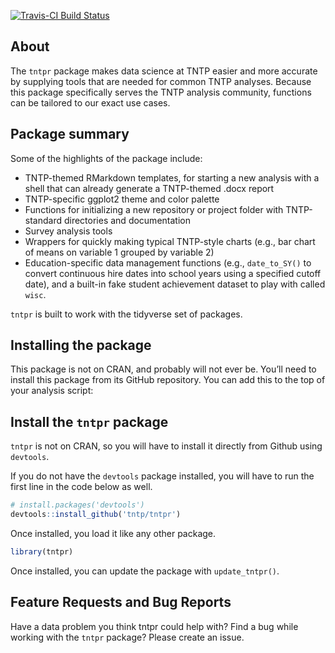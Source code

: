 
<!-- README.md is generated from README.Rmd. Please edit that file -->

[![Travis-CI Build
Status](https://travis-ci.org/tntp/tntpr.svg?branch=master)](https://travis-ci.org/tntp/tntpr)

## About

The `tntpr` package makes data science at TNTP easier and more accurate
by supplying tools that are needed for common TNTP analyses. Because
this package specifically serves the TNTP analysis community, functions
can be tailored to our exact use cases.

## Package summary

Some of the highlights of the package include:

- TNTP-themed RMarkdown templates, for starting a new analysis with a
  shell that can already generate a TNTP-themed .docx report
- TNTP-specific ggplot2 theme and color palette
- Functions for initializing a new repository or project folder with
  TNTP-standard directories and documentation
- Survey analysis tools
- Wrappers for quickly making typical TNTP-style charts (e.g., bar chart
  of means on variable 1 grouped by variable 2)
- Education-specific data management functions (e.g., `date_to_SY()` to
  convert continuous hire dates into school years using a specified
  cutoff date), and a built-in fake student achievement dataset to play
  with called `wisc`.

`tntpr` is built to work with the tidyverse set of packages.

## Installing the package

This package is not on CRAN, and probably will not ever be. You’ll need
to install this package from its GitHub repository. You can add this to
the top of your analysis script:

## Install the `tntpr` package

`tntpr` is not on CRAN, so you will have to install it directly from
Github using `devtools`.

If you do not have the `devtools` package installed, you will have to
run the first line in the code below as well.

``` r
# install.packages('devtools')
devtools::install_github('tntp/tntpr')
```

Once installed, you load it like any other package.

``` r
library(tntpr)
```

Once installed, you can update the package with `update_tntpr()`.

## Feature Requests and Bug Reports

Have a data problem you think tntpr could help with? Find a bug while
working with the `tntpr` package? Please create an issue.
